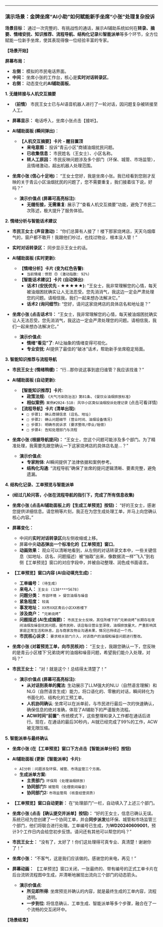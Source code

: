 
---

### **演示场景：金牌坐席“AI小助”如何赋能新手坐席“小张”处理复杂投诉**

**场景目标：** 通过一次完整的、有挑战性的通话，展示AI辅助系统如何在**转录、摘要、情绪安抚、知识推荐、流程导航、结构化记录**和**智能派单**等多个环节，全方位赋能一位新手坐席，使其表现得像一位经验丰富的专家。

**【场景开始】**

**屏幕布局：**
*   **左侧：** 模拟的市民电话界面。
*   **中间：** 坐席小张的工作台，核心是**实时对话转录区**。
*   **右侧：** 动态变化的**AI辅助面板**。

**1. 无缝转接与人机交互摘要**

*   **（前情）** 市民王女士已与AI语音机器人进行了一轮对话，因问题复杂被转接至人工。
*   **屏幕显示：** 电话呼入，坐席小张点击【接听】。
*   **AI辅助面板 (瞬间弹出)**：
    *   **【人机交互摘要】卡片 - 醒目置顶**
        *   **来电意图：** 投诉“青云小区”商铺油烟扰民问题。
        *   **已收集信息：** 市民姓名（王女士）、小区名称。
        *   **转人工原因：** 市民反映问题涉及多个部门（环保、城管、市场监管），且情绪激动，超出机器人处理范围。
*   **坐席小张 (信心十足地)：** “王女士您好，我是坐席小张。我已经看到您刚才反映的关于青云小区油烟扰民的问题了，您不需要重复，我们接着往下说，好吗？”

    *   **演示价值点 (屏幕可高亮标注)**:
        *   **无缝衔接，无需重复**: 展示了“查看人机交互摘要”功能，避免了市民二次陈述，极大提升了服务体验。

**2. 情绪分析与智能话术建议**

*   **市民王女士 (声音激动)：** “你们总算有人接了！楼下那家烧烤店，天天乌烟瘴气的，窗户都不敢开！我跟他们吵过，也找过物业，根本没人管！”
*   **实时对话转录区：** 同步显示王女士的话。
*   **AI辅助面板 (实时更新)**:
    *   **【情绪分析】卡片 (变为红色告警)**:
        *   `当前情绪：愤怒 😠 (激动指数: 92%)`
    *   **【智能话术建议】卡片 (自动弹出)**:
        *   **话术1 (安抚优先 - ★★★★★):** “王女士，我非常理解您的心情，每天被油烟困扰确实让人无法忍受。您先消消气，我这边一定会严肃处理您的问题。请相信我，我们一起来想办法解决它。”
        *   **话术2 (询问细节):** “您好，请问这家烧烤店的具体店名和地址是？”
*   **坐席小张 (点击话术1)：** “王女士，我非常理解您的心情，每天被油烟困扰确实让人无法忍受。您先消消气，我这边一定会严肃处理您的问题。请相信我，我们一起来想办法解决它。”

    *   **演示价值点**:
        *   **情绪“看见”了**: AI让抽象的情绪变得可视化。
        *   **专业安抚**: AI提供了最佳的“破冰”话术，帮助新手坐席稳定局面。

**3. 智能知识推荐与流程导航**

*   **市民王女士 (情绪稍缓)：** “行...那你说这事到底归谁管？我应该找谁？”
*   **AI辅助面板 (自动更新)**:
    *   **【智能知识推荐】卡片**:
        *   **政策法规:** `《大气污染防治法》第81条`、`《餐饮业油烟排放标准》`
        *   **相似案例:** `案例#2024-518: 风华小区类似油烟投诉处理记录` (点击可看详情)
    *   **【流程导航】卡片 (清单出现)**:
        *   `□ 步骤1: 确认商铺信息 (店名、地址)`
        *   `□ 步骤2: 确认问题细节 (营业时间、油烟设备情况)`
        *   `□ 步骤3: 明确市民诉求 (要求整改/停业/赔偿)`
        *   `□ 步骤4: 告知处理部门与流程`
*   **坐席小张 (根据导航提问)：** “王女士，您这个问题可能涉及多个部门。为了精准处理，我需要先跟您确认一下这家烧烤店的具体店名是...？”

    *   **演示价值点**:
        *   **专家附体**: AI瞬间提供了法律依据和案例参考。
        *   **结构化沟通**: “流程导航”确保了坐席的提问逻辑清晰、要素完整，避免遗漏。

**4. 结构化记录、工单预览与智能派单**

*   **(经过几轮问答，小张在流程导航的指引下，完成了所有信息收集)**
*   **坐席小张 (点击AI辅助面板上的【生成工单预览】按钮)：** “好的王女士，感谢您提供详细信息。请您稍等片刻，我正在为您生成处理工单，并马上向您确认核心内容。”

*   **屏幕变化：**
    *   中间的**实时对话转录区**向左侧收缩或上移。
    *   屏幕中央**动态弹出一个标准化的【工单预览】窗口**。
    *   **动画效果：** 观众可以清晰地看到，从左侧的对话转录文本中，一些关键信息（如地址、店名、问题描述）被“抽取”出来，像数据流一样“飞入”到右侧【工单预览】窗口的对应字段中，并被自动整理、润色成书面语言。

*   **【工单预览】窗口内容 (AI自动填充生成)：**
    *   **工单编号：** `(待生成)`
    *   **来电人：** `王女士 (138****5678)`
    *   **问题分类：** `市容环境 > 餐饮油烟与噪音`
    *   **紧急程度：** `较高`
    *   **事发地址：** `XX市XX区青云小区XX栋楼下`
    *   **涉及商户：** `“兄弟烧烤”`
    *   **问题描述 (AI生成摘要)：** `市民王女士反映，其住所楼下的“兄弟烧烤”长期存在夜间油烟及噪音扰民问题。据市民称，该店每日营业至深夜，油烟排放量大，严重影响其家庭正常生活和休息，且与商家及物业沟通未果，情况已持续近一个月。`
    *   **市民核心诉求：** `要求相关部门介入，对该商户的油烟和噪音问题进行整改。`

*   **坐席小张 (对着预览工单，向市民核对)：** “王女士，我跟您确认一下，您反映的是青云小区楼下‘兄弟烧烤’的油烟和噪音问题，希望我们能介入处理，对吗？”
*   **市民王女士：** “对！就是这个！总结得太清楚了！”

    *   **演示价值点 (屏幕可高亮标注)**:
        *   **从对话到表单的魔法**: 生动展示了LLM强大的NLU（自然语言理解）和NLG（自然语言生成）能力，将口语化的、零散的对话，瞬间转化为书面化的、结构化的工预工单。
        *   **人机协同确认**: 坐席可以在派单前，与市民进行最后一次的快速确认，确保信息的绝对准确，体现了AI辅助下的严谨服务流程。
        *   **ACW时间“前置”**: 传统模式下，这些整理和录入工作都在通话后进行。现在，在通话的最后30秒内，AI就已经完成了99%的工作，ACW被无限压缩。

**5. 智能派单与最终确认**

*   **坐席小张 (在【工单预览】窗口下方点击【智能派单分析】按钮)**
*   **AI辅助面板 (更新【智能派单】卡片)**:
    *   `AI分析：问题涉及环保、城管、市场监管三个方面。`
    *   **生成派单方案:**
        *   **主责部门:** `环保局 (处理油烟排放)`
        *   **协同部门1:** `城管局 (处理夜间噪音)`
        *   **协同部门2:** `市场监管局 (核查经营资质)`
*   **【工单预览】窗口自动更新：** 在“处理部门”一栏，自动填入了上述三个部门。
*   **坐席小张 (点击【确认提交并派单】按钮)：** “好的王女士，信息已确认无误。系统已经为您创建了一个协同工单，并会**同步派发**给环保、城管和市场监管三个部门，他们将联合进行处理。工单编号已生成，为**WD20240609001**，预计3个工作日内会给您初步反馈。请问还有其他可以帮您的吗？”
*   **市民王女士：** “没有了，太好了！你们这处理得可真专业、真清楚！谢谢你了！”
*   **坐席小张：** “不客气，这是我们应该做的。感谢您的来电，再见！”
*   **屏幕动画：** 【工单预览】窗口关闭，一张最终的、带有编号的正式工单卡片在后台流转流程图中生成，并清晰地展现出流向三个部门的动态箭头。

    *   **演示价值点**:
        *   **所见即所得**: 坐席预览并确认的内容，就是最终生成的工单内容，流程透明。
        *   **一步到位**: 将信息确认、工单生成、智能派单等多个步骤，融合在了一个流畅的交互闭环中。

**【场景结束】**